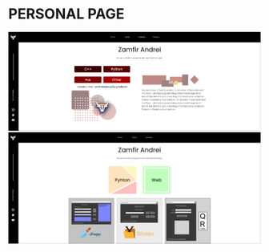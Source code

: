 # PERSONAL PAGE 

<img width="800" alt="webui" src="assets/1.png">

<img width="800" alt="webui" src="assets/2.png">
